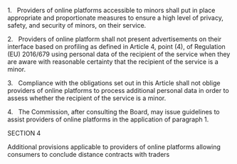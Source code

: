 1.   Providers of online platforms accessible to minors shall put in place appropriate and proportionate measures to ensure a high level of privacy, safety, and security of minors, on their service.

2.   Providers of online platform shall not present advertisements on their interface based on profiling as defined in Article 4, point (4), of Regulation (EU) 2016/679 using personal data of the recipient of the service when they are aware with reasonable certainty that the recipient of the service is a minor.

3.   Compliance with the obligations set out in this Article shall not oblige providers of online platforms to process additional personal data in order to assess whether the recipient of the service is a minor.

4.   The Commission, after consulting the Board, may issue guidelines to assist providers of online platforms in the application of paragraph 1.

SECTION 4

Additional provisions applicable to providers of online platforms allowing consumers to conclude distance contracts with traders